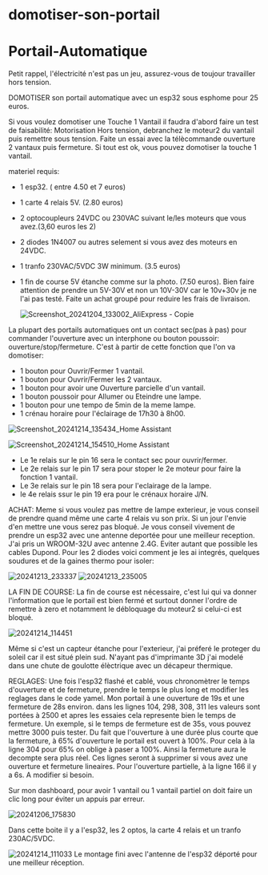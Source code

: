 # domotiser-son-portail
# Portail-Automatique

Petit rappel, l'électricité n'est pas un jeu, assurez-vous de toujour travailler hors tension.

DOMOTISER son portail automatique avec un esp32 sous esphome pour 25 euros.

Si vous voulez domotiser une Touche 1 Vantail il faudra d'abord faire un test de faisabilité:
Motorisation Hors tension, debranchez le moteur2 du vantail puis remettre sous tension. Faite un essai avec la télècommande ouverture 2 vantaux puis fermeture.
Si tout est ok, vous pouvez domotiser la touche 1 vantail.

materiel requis:
- 1 esp32. ( entre 4.50 et 7 euros)
- 1 carte 4 relais 5V. (2.80 euros)
- 2 optocoupleurs 24VDC ou 230VAC suivant le/les moteurs que vous avez.(3,60 euros les 2)
- 2 diodes 1N4007 ou autres selement si vous avez des moteurs en 24VDC.
- 1 tranfo 230VAC/5VDC 3W minimum. (3.5 euros)
- 1 fin de course 5V étanche comme sur la photo. (7.50 euros). Bien faire attention de prendre un 5V-30V et non un 10V-30V car le 10v+30v je ne l'ai pas testé.
Faite un achat groupé pour reduire les frais de livraison.

  ![Screenshot_20241204_133002_AliExpress - Copie](https://github.com/user-attachments/assets/cbbf3a94-3efd-42c8-a344-54b178512394)





  

La plupart des portails automatiques ont un contact sec(pas à pas) pour commander l'ouverture avec un interphone ou bouton poussoir: ouverture/stop/fermeture. C'est à partir de cette fonction que l'on va domotiser:
- 1 bouton pour Ouvrir/Fermer 1 vantail.
- 1 bouton pour Ouvrir/Fermer les 2 vantaux.
- 1 bouton pour avoir une Ouverture parcielle d'un vantail.
- 1 bouton poussoir pour Allumer ou Eteindre une lampe.
- 1 bouton pour une tempo de 5min de la meme lampe.
- 1 crénau horaire pour l'éclairage de 17h30 à 8h00.


![Screenshot_20241214_135434_Home Assistant](https://github.com/user-attachments/assets/f06015b5-6a12-4832-bd92-6deffd84bee9)

![Screenshot_20241214_154510_Home Assistant](https://github.com/user-attachments/assets/51731468-0e3e-4a00-9315-5657aa2c5a07)

- Le 1e relais sur le pin 16 sera le contact sec pour ouvrir/fermer.
- Le 2e relais sur le pin 17 sera pour stoper le 2e moteur pour faire la fonction 1 vantail.
- Le 3e relais sur le pin 18 sera pour l'eclairage de la lampe.
- le 4e relais ssur le pin 19 era pour le crénaux horaire J/N.

ACHAT:
Meme si vous voulez pas mettre de lampe exterieur, je vous conseil de prendre quand même une carte 4 relais vu son prix. Si un jour l'envie d'en mettre une vous serez pas bloqué.
Je vous conseil vivement de prendre un esp32 avec une antenne deportée pour une meilleur reception. J'ai pris un WROOM-32U avec antenne 2.4G.
Eviter autant que possible les cables Dupond.
Pour les 2 diodes voici comment je les ai integrés, quelques soudures et de la gaines thermo pour isoler:

![20241213_233337](https://github.com/user-attachments/assets/a86f2d1d-249f-4166-aed7-bd01418cd27e)
![20241213_235005](https://github.com/user-attachments/assets/73a0f288-ece3-4e72-bfd5-5773b4240bde)


LA FIN DE COURSE:
La fin de course est nécessaire, c'est lui qui va donner l'information que le portail est bien fermé et surtout donner l'ordre de remettre à zero et notamment le débloquage du moteur2 si celui-ci est bloqué.

![20241214_114451](https://github.com/user-attachments/assets/68a6647e-5797-42a3-8ee0-fa8fd37eb93a)

Même si c'est un capteur étanche pour l'exterieur, j'ai préferé le proteger du soleil car il est situé plein sud. N'ayant pas d'imprimante 3D j'ai modelé dans une chute de goulotte élèctrique avec un décapeur thermique.

REGLAGES:
Une fois l'esp32 flashé et cablé,  vous chronomètrer le temps d'ouverture et de fermeture, prendre le temps le plus long et modifier les reglages dans le code yamel. Mon portail à une ouverture de 19s et une fermeture de 28s environ. dans les lignes 104, 298, 308, 311 les valeurs sont portées à 2500 et apres les essaies cela represente bien le temps de fermeture. Un exemple, si le temps de fermeture est de 35s, vous pouvez mettre 3000 puis tester.
Du fait que l'ouverture à une durée plus courte que la fermeture, à 65% d'ouverture le portail est ouvert à 100%. Pour cela à la ligne 304 pour 65% on oblige 
à paser a 100%. Ainsi la fermeture aura le decompte sera plus réel. Ces lignes seront à supprimer si vous avez une ouverture et fermeture lineaires.
Pour l'ouverture partielle, à la ligne 166 il y a 6s. A modifier si besoin.

Sur mon dashboard, pour avoir 1 vantail ou 1 vantail partiel on doit faire un clic long pour éviter un appuis par erreur.







![20241206_175830](https://github.com/user-attachments/assets/ea25d35e-8b67-41d7-abc7-e8dcedba501a)

Dans cette boite il y a l'esp32, les 2 optos, la carte 4 relais et un tranfo 230AC/5VDC.

![20241214_111033](https://github.com/user-attachments/assets/eff83ba7-c609-4ed2-b209-c53424352cd8)
Le montage fini avec l'antenne de l'esp32 déporté pour une meilleur réception.


